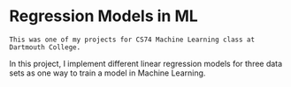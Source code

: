 # Regression Models in ML
`This was one of my projects for CS74 Machine Learning class at Dartmouth College.`

In this project, I implement different linear regression models for three data sets as one way to train a model in Machine Learning.
